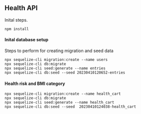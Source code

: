 ## Health API

Inital steps.

```
npm install

```



#### Inital database setup
Steps to perform for creating migration and seed data

```
npx sequelize-cli migration:create --name users
npx sequelize-cli db:migrate
npx sequelize-cli seed:generate --name entries
npx sequelize-cli db:seed --seed 20230410120652-entries
```

#### Health risk and BMI category

```
npx sequelize-cli migration:create --name health_cart
npx sequelize-cli db:migrate
npx sequelize-cli seed:generate --name health_cart
npx sequelize-cli db:seed --seed  20230410124038-health_cart
```